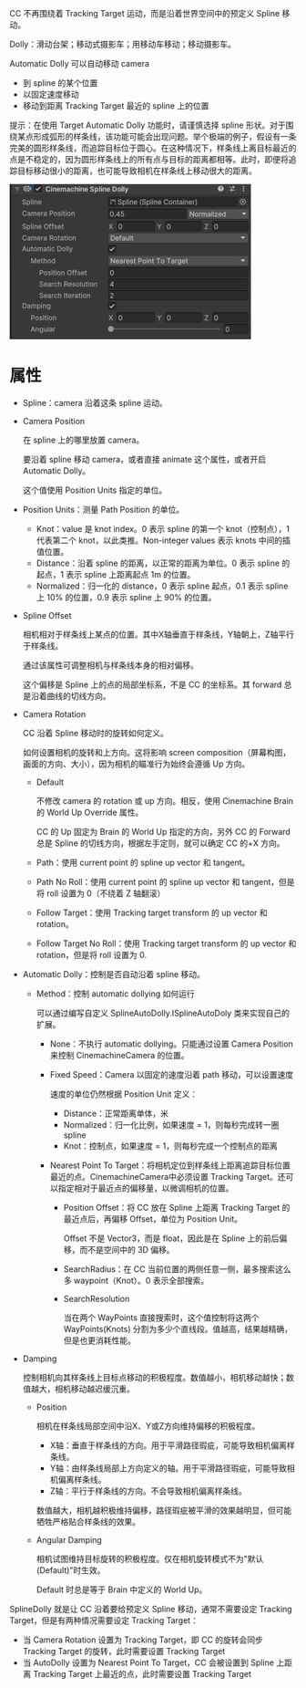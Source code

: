CC 不再围绕着 Tracking Target 运动，而是沿着世界空间中的预定义 Spline 移动。

Dolly：滑动台架；移动式摄影车；用移动车移动；移动摄影车。

Automatic Dolly 可以自动移动 camera

- 到 spline 的某个位置
- 以固定速度移动
- 移动到距离 Tracking Target 最近的 spline 上的位置

提示：在使用 Target Automatic Dolly 功能时，请谨慎选择 spline 形状。对于围绕某点形成弧形的样条线，该功能可能会出现问题。举个极端的例子，假设有一条完美的圆形样条线，而追踪目标位于圆心。在这种情况下，样条线上离目标最近的点是不稳定的，因为圆形样条线上的所有点与目标的距离都相等。此时，即便将追踪目标移动很小的距离，也可能导致相机在样条线上移动很大的距离。

![SplineDollyInspector](../../Images/SplineDollyInspector.png)

# 属性

- Spline：camera 沿着这条 spline 运动。

- Camera Position

  在 spline 上的哪里放置 camera。
  
  要沿着 spline 移动 camera，或者直接 animate 这个属性，或者开启 Automatic Dolly。
  
  这个值使用 Position Units 指定的单位。

- Position Units：测量 Path Position 的单位。

  - Knot：value 是 knot index。0 表示 spline 的第一个 knot（控制点），1 代表第二个 knot，以此类推。Non-integer values 表示 knots 中间的插值位置。
  - Distance：沿着 spline 的距离，以正常的距离为单位。0 表示 spline 的起点，1 表示 spline 上距离起点 1m 的位置。
  - Normalized：归一化的 distance，0 表示 spline 起点，0.1 表示 spline 上 10% 的位置，0.9 表示 spline 上 90% 的位置。

- Spline Offset

  相机相对于样条线上某点的位置。其中X轴垂直于样条线，Y轴朝上，Z轴平行于样条线。
  
  通过该属性可调整相机与样条线本身的相对偏移。

  这个偏移是 Spline 上的点的局部坐标系，不是 CC 的坐标系。其 forward 总是沿着曲线的切线方向。

- Camera Rotation

  CC 沿着 Spline 移动时的旋转如何定义。

  如何设置相机的旋转和上方向。这将影响 screen composition（屏幕构图，画面的方向、大小），因为相机的瞄准行为始终会遵循 Up 方向。

  - Default
  
    不修改 camera 的 rotation 或 up 方向。相反，使用 Cinemachine Brain 的 World Up Override 属性。

    CC 的 Up 固定为 Brain 的 World Up 指定的方向，另外 CC 的 Forward 总是 Spline 的切线方向，根据左手定则，就可以确定 CC 的+X 方向。

  - Path：使用 current point 的 spline up vector 和 tangent。
  - Path No Roll：使用 current point 的 spline up vector 和 tangent，但是将 roll 设置为 0（不绕着 Z 轴翻滚）
  - Follow Target：使用 Tracking target transform 的 up vector 和 rotation。
  - Follow Target No Roll：使用 Tracking target transform 的 up vector 和 rotation，但是将 roll 设置为 0.

- Automatic Dolly：控制是否自动沿着 spline 移动。

  - Method：控制 automatic dollying 如何运行
  
    可以通过编写自定义 SplineAutoDolly.ISplineAutoDoly 类来实现自己的扩展。

    - None：不执行 automatic dollying。只能通过设置 Camera Position 来控制 CinemachineCamera 的位置。
    - Fixed Speed：Camera 以固定的速度沿着 path 移动，可以设置速度

      速度的单位仍然根据 Position Unit 定义：

      - Distance：正常距离单体，米
      - Normalized：归一化比例，如果速度 = 1，则每秒完成转一圈 spline
      - Knot：控制点，如果速度 = 1，则每秒完成一个控制点的距离

    - Nearest Point To Target：将相机定位到样条线上距离追踪目标位置最近的点。CinemachineCamera中必须设置 Tracking Target。还可以指定相对于最近点的偏移量，以微调相机的位置。

      - Position Offset：将 CC 放在 Spline 上距离 Tracking Target 的最近点后，再偏移 Offset，单位为 Position Unit。

        Offset 不是 Vector3，而是 float，因此是在 Spline 上的前后偏移，而不是空间中的 3D 偏移。
      
      - SearchRadius：在 CC 当前位置的两侧任意一侧，最多搜索这么多 waypoint（Knot）。0 表示全部搜索。

      - SearchResolution

        当在两个 WayPoints 直接搜索时，这个值控制将这两个 WayPoints(Knots) 分割为多少个直线段。值越高，结果越精确，但是也更消耗性能。

- Damping

  控制相机向其样条线上目标点移动的积极程度。数值越小，相机移动越快；数值越大，相机移动越迟缓沉重。

  - Position

    相机在样条线局部空间中沿X、Y或Z方向维持偏移的积极程度。  

    - X轴：垂直于样条线的方向。用于平滑路径瑕疵，可能导致相机偏离样条线。  
    - Y轴：由样条线局部上方向定义的轴。用于平滑路径瑕疵，可能导致相机偏离样条线。  
    - Z轴：平行于样条线的方向。不会导致相机偏离样条线。  

    数值越大，相机越积极维持偏移，路径瑕疵被平滑的效果越明显，但可能牺牲严格贴合样条线的效果。

  - Angular Damping

    相机试图维持目标旋转的积极程度。仅在相机旋转模式不为"默认(Default)"时生效。

    Default 时总是等于 Brain 中定义的 World Up。

SplineDolly 就是让 CC 沿着要给预定义 Spline 移动，通常不需要设定 Tracking Target，但是有两种情况需要设定 Tracking Target：

- 当 Camera Rotation 设置为 Tracking Target，即 CC 的旋转会同步 Tracking Target 的旋转，此时需要设置 Tracking Target
- 当 AutoDolly 设置为 Nearest Point To Target，CC 会被设置到 Spline 上距离 Tracking Target 上最近的点，此时需要设置 Tracking Target
